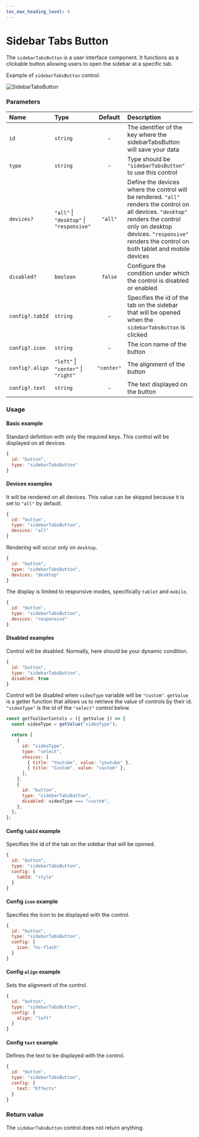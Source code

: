```yaml
---
toc_max_heading_level: 4
---
```


# Sidebar Tabs Button

The `sidebarTabsButton` is a user interface component. It functions as a clickable button allowing users to open the sidebar at a specific tab.

Example of `sidebarTabsButton` control:

![SidebarTabsButton](/img/ui-controls/sidebarTabsButton.png)

### Parameters

| Name            | Type                                     |  Default   | Description                                                                                                                                                                                                                      |
| :-------------- | :--------------------------------------- | :--------: | :------------------------------------------------------------------------------------------------------------------------------------------------------------------------------------------------------------------------------- |
| `id`            | `string`                                 |     -      | The identifier of the key where the sidebarTabsButton will save your data                                                                                                                                                        |
| `type`          | `string`                                 |     -      | Type should be `"sidebarTabsButton"` to use this control                                                                                                                                                                         |
| `devices?`      | `"all"` \| `"desktop"` \| `"responsive"` |  `"all"`   | Define the devices where the control will be rendered. `"all"` renders the control on all devices. `"desktop"` renders the control only on desktop devices. `"responsive"` renders the control on both tablet and mobile devices |
| `disabled?`     | `boolean`                                |  `false`   | Configure the condition under which the control is disabled or enabled                                                                                                                                                           |
| `config?.tabId` | `string`                                 |     -      | Specifies the id of the tab on the sidebar that will be opened when the `sidebarTabsButton` is clicked                                                                                                                            |
| `config?.icon`  | `string`                                 |     -      | The icon name of the button                                                                                                                                                                                                      |
| `config?.align` | `"left"` \| `"center"` \| `"right"`      | `"center"` | The alignment of the button                                                                                                                                                                                                      |
| `config?.text`  | `string`                                 |     -      | The text displayed on the button                                                                                                                                                                                                 |

### Usage

#### Basic example

Standard definition with only the required keys. This control will be displayed on all devices.

```js
{
  id: "button",
  type: "sidebarTabsButton"
}
```

#### Devices examples

It will be rendered on all devices. This value can be skipped because it is set to `"all"` by default.

```js
{
  id: "button",
  type: "sidebarTabsButton",
  devices: "all"
}
```

Rendering will occur only on `desktop`.

```js
{
  id: "button",
  type: "sidebarTabsButton",
  devices: "desktop"
}
```

The display is limited to responsive modes, specifically `tablet` and `mobile`.

```js
{
  id: "button",
  type: "sidebarTabsButton",
  devices: "responsive"
}
```

#### Disabled examples

Control will be disabled. Normally, here should be your dynamic condition.

```js
{
  id: "button",
  type: "sidebarTabsButton",
  disabled: true
}
```

Control will be disabled when `videoType` variable will be `"custom"`.
`getValue` is a getter function that allows us to retrieve the value of controls by their id.
`"videoType"` is the id of the `"select"` control below.

```js
const getToolbarContols = ({ getValue }) => {
  const videoType = getValue("videoType");

  return [
    {
      id: "videoType",
      type: "select",
      choices: [
        { title: "Youtube", value: "youtube" },
        { title: "Custom", value: "custom" },
      ],
    },
    {
      id: "button",
      type: "sidebarTabsButton",
      disabled: videoType === "custom",
    },
  ];
};
```

#### Config `tabId` example

Specifies the id of the tab on the sidebar that will be opened.

```js
{
  id: "button",
  type: "sidebarTabsButton",
  config: {
    tabId: "style"
  }
}
```

#### Config `icon` example

Specifies the icon to be displayed with the control.

```js
{
  id: "button",
  type: "sidebarTabsButton",
  config: {
    icon: "nc-flash"
  }
}
```

#### Config `align` example

Sets the alignment of the control.

```js
{
  id: "button",
  type: "sidebarTabsButton",
  config: {
    align: "left"
  }
}
```

#### Config `text` example

Defines the text to be displayed with the control.

```js
{
  id: "button",
  type: "sidebarTabsButton",
  config: {
    text: "Effects"
  }
}
```

### Return value

The `sidebarTabsButton` control does not return anything.
